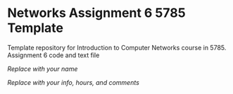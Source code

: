 # Networks Assignment 6 5785 Template
Template repository for Introduction to Computer Networks course in 5785. Assignment 6 code and text file

*Replace with your name*

*Replace with your info, hours, and comments*
